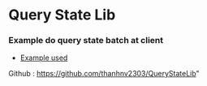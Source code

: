 # Query State Lib


### Example do query state batch at client

* [Example used](_test/test_client_querier.py)

Github : https://github.com/thanhnv2303/QueryStateLib"